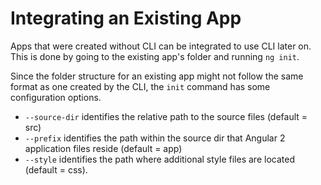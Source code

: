 # Integrating an Existing App

Apps that were created without CLI can be integrated to use CLI later on. This is done by going to the existing app's folder and running `ng init`.

Since the folder structure for an existing app might not follow the same format as one created by the CLI, the `init` command has some configuration options. 
- `--source-dir` identifies the relative path to the source files (default = src)
- `--prefix` identifies the path within the source dir that Angular 2 application files reside (default = app)
- `--style` identifies the path where additional style files are located (default = css).
